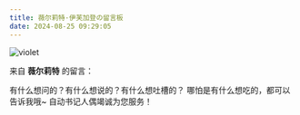 ```yaml
---
title: 薇尔莉特·伊芙加登の留言板
date: 2024-08-25 09:29:05
---
```


![violet](https://tuchuang.voooe.cn/images/2023/01/02/violet.webp)

来自 **薇尔莉特** 的留言：

有什么想问的？有什么想说的？有什么想吐槽的？
哪怕是有什么想吃的，都可以告诉我哦~
自动书记人偶竭诚为您服务！
